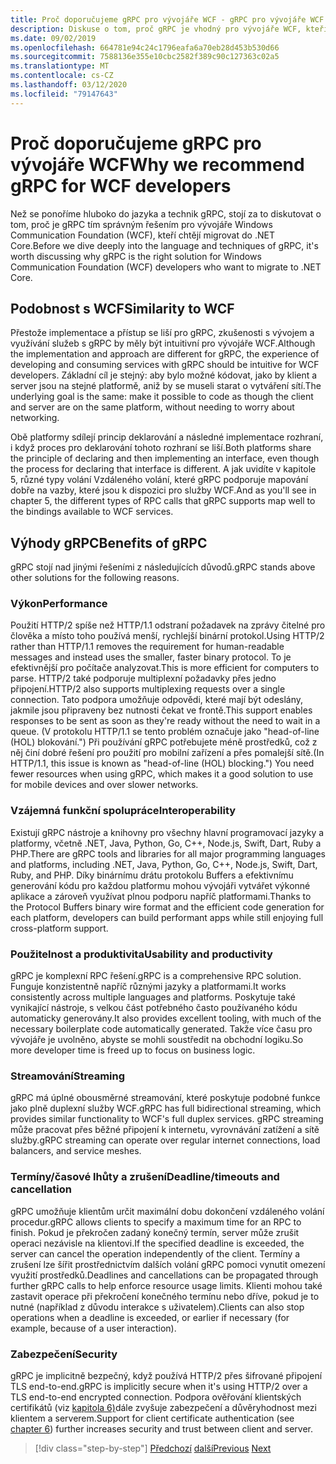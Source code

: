 ```yaml
---
title: Proč doporučujeme gRPC pro vývojáře WCF - gRPC pro vývojáře WCF
description: Diskuse o tom, proč gRPC je vhodný pro vývojáře WCF, kteří chtějí migrovat na moderní architektury a platformy.
ms.date: 09/02/2019
ms.openlocfilehash: 664781e94c24c1796eafa6a70eb28d453b530d66
ms.sourcegitcommit: 7588136e355e10cbc2582f389c90c127363c02a5
ms.translationtype: MT
ms.contentlocale: cs-CZ
ms.lasthandoff: 03/12/2020
ms.locfileid: "79147643"
---
```

# <a name="why-we-recommend-grpc-for-wcf-developers"></a><span data-ttu-id="62da9-103">Proč doporučujeme gRPC pro vývojáře WCF</span><span class="sxs-lookup"><span data-stu-id="62da9-103">Why we recommend gRPC for WCF developers</span></span>

<span data-ttu-id="62da9-104">Než se ponoříme hluboko do jazyka a technik gRPC, stojí za to diskutovat o tom, proč je gRPC tím správným řešením pro vývojáře Windows Communication Foundation (WCF), kteří chtějí migrovat do .NET Core.</span><span class="sxs-lookup"><span data-stu-id="62da9-104">Before we dive deeply into the language and techniques of gRPC, it's worth discussing why gRPC is the right solution for Windows Communication Foundation (WCF) developers who want to migrate to .NET Core.</span></span>

## <a name="similarity-to-wcf"></a><span data-ttu-id="62da9-105">Podobnost s WCF</span><span class="sxs-lookup"><span data-stu-id="62da9-105">Similarity to WCF</span></span>

<span data-ttu-id="62da9-106">Přestože implementace a přístup se liší pro gRPC, zkušenosti s vývojem a využívání služeb s gRPC by měly být intuitivní pro vývojáře WCF.</span><span class="sxs-lookup"><span data-stu-id="62da9-106">Although the implementation and approach are different for gRPC, the experience of developing and consuming services with gRPC should be intuitive for WCF developers.</span></span> <span data-ttu-id="62da9-107">Základní cíl je stejný: aby bylo možné kódovat, jako by klient a server jsou na stejné platformě, aniž by se museli starat o vytváření sítí.</span><span class="sxs-lookup"><span data-stu-id="62da9-107">The underlying goal is the same: make it possible to code as though the client and server are on the same platform, without needing to worry about networking.</span></span>

<span data-ttu-id="62da9-108">Obě platformy sdílejí princip deklarování a následné implementace rozhraní, i když proces pro deklarování tohoto rozhraní se liší.</span><span class="sxs-lookup"><span data-stu-id="62da9-108">Both platforms share the principle of declaring and then implementing an interface, even though the process for declaring that interface is different.</span></span> <span data-ttu-id="62da9-109">A jak uvidíte v kapitole 5, různé typy volání Vzdáleného volání, které gRPC podporuje mapování dobře na vazby, které jsou k dispozici pro služby WCF.</span><span class="sxs-lookup"><span data-stu-id="62da9-109">And as you'll see in chapter 5, the different types of RPC calls that gRPC supports map well to the bindings available to WCF services.</span></span>

## <a name="benefits-of-grpc"></a><span data-ttu-id="62da9-110">Výhody gRPC</span><span class="sxs-lookup"><span data-stu-id="62da9-110">Benefits of gRPC</span></span>

<span data-ttu-id="62da9-111">gRPC stojí nad jinými řešeními z následujících důvodů.</span><span class="sxs-lookup"><span data-stu-id="62da9-111">gRPC stands above other solutions for the following reasons.</span></span>

### <a name="performance"></a><span data-ttu-id="62da9-112">Výkon</span><span class="sxs-lookup"><span data-stu-id="62da9-112">Performance</span></span>

<span data-ttu-id="62da9-113">Použití HTTP/2 spíše než HTTP/1.1 odstraní požadavek na zprávy čitelné pro člověka a místo toho používá menší, rychlejší binární protokol.</span><span class="sxs-lookup"><span data-stu-id="62da9-113">Using HTTP/2 rather than HTTP/1.1 removes the requirement for human-readable messages and instead uses the smaller, faster binary protocol.</span></span> <span data-ttu-id="62da9-114">To je efektivnější pro počítače analyzovat.</span><span class="sxs-lookup"><span data-stu-id="62da9-114">This is more efficient for computers to parse.</span></span> <span data-ttu-id="62da9-115">HTTP/2 také podporuje multiplexní požadavky přes jedno připojení.</span><span class="sxs-lookup"><span data-stu-id="62da9-115">HTTP/2 also supports multiplexing requests over a single connection.</span></span> <span data-ttu-id="62da9-116">Tato podpora umožňuje odpovědi, které mají být odeslány, jakmile jsou připraveny bez nutnosti čekat ve frontě.</span><span class="sxs-lookup"><span data-stu-id="62da9-116">This support enables responses to be sent as soon as they're ready without the need to wait in a queue.</span></span> <span data-ttu-id="62da9-117">(V protokolu HTTP/1.1 se tento problém označuje jako "head-of-line (HOL) blokování.") Při používání gRPC potřebujete méně prostředků, což z něj činí dobré řešení pro použití pro mobilní zařízení a přes pomalejší sítě.</span><span class="sxs-lookup"><span data-stu-id="62da9-117">(In HTTP/1.1, this issue is known as "head-of-line (HOL) blocking.") You need fewer resources when using gRPC, which makes it a good solution to use for mobile devices and over slower networks.</span></span>

### <a name="interoperability"></a><span data-ttu-id="62da9-118">Vzájemná funkční spolupráce</span><span class="sxs-lookup"><span data-stu-id="62da9-118">Interoperability</span></span>

<span data-ttu-id="62da9-119">Existují gRPC nástroje a knihovny pro všechny hlavní programovací jazyky a platformy, včetně .NET, Java, Python, Go, C++, Node.js, Swift, Dart, Ruby a PHP.</span><span class="sxs-lookup"><span data-stu-id="62da9-119">There are gRPC tools and libraries for all major programming languages and platforms, including .NET, Java, Python, Go, C++, Node.js, Swift, Dart, Ruby, and PHP.</span></span> <span data-ttu-id="62da9-120">Díky binárnímu drátu protokolu Buffers a efektivnímu generování kódu pro každou platformu mohou vývojáři vytvářet výkonné aplikace a zároveň využívat plnou podporu napříč platformami.</span><span class="sxs-lookup"><span data-stu-id="62da9-120">Thanks to the Protocol Buffers binary wire format and the efficient code generation for each platform, developers can build performant apps while still enjoying full cross-platform support.</span></span>

### <a name="usability-and-productivity"></a><span data-ttu-id="62da9-121">Použitelnost a produktivita</span><span class="sxs-lookup"><span data-stu-id="62da9-121">Usability and productivity</span></span>

<span data-ttu-id="62da9-122">gRPC je komplexní RPC řešení.</span><span class="sxs-lookup"><span data-stu-id="62da9-122">gRPC is a comprehensive RPC solution.</span></span> <span data-ttu-id="62da9-123">Funguje konzistentně napříč různými jazyky a platformami.</span><span class="sxs-lookup"><span data-stu-id="62da9-123">It works consistently across multiple languages and platforms.</span></span> <span data-ttu-id="62da9-124">Poskytuje také vynikající nástroje, s velkou část potřebného často používaného kódu automaticky generovány.</span><span class="sxs-lookup"><span data-stu-id="62da9-124">It also provides excellent tooling, with much of the necessary boilerplate code automatically generated.</span></span> <span data-ttu-id="62da9-125">Takže více času pro vývojáře je uvolněno, abyste se mohli soustředit na obchodní logiku.</span><span class="sxs-lookup"><span data-stu-id="62da9-125">So more developer time is freed up to focus on business logic.</span></span>

### <a name="streaming"></a><span data-ttu-id="62da9-126">Streamování</span><span class="sxs-lookup"><span data-stu-id="62da9-126">Streaming</span></span>

<span data-ttu-id="62da9-127">gRPC má úplné obousměrné streamování, které poskytuje podobné funkce jako plně duplexní služby WCF.</span><span class="sxs-lookup"><span data-stu-id="62da9-127">gRPC has full bidirectional streaming, which provides similar functionality to WCF's full duplex services.</span></span> <span data-ttu-id="62da9-128">gRPC streaming může pracovat přes běžné připojení k internetu, vyrovnávání zatížení a sítě služby.</span><span class="sxs-lookup"><span data-stu-id="62da9-128">gRPC streaming can operate over regular internet connections, load balancers, and service meshes.</span></span>

### <a name="deadlinetimeouts-and-cancellation"></a><span data-ttu-id="62da9-129">Termíny/časové lhůty a zrušení</span><span class="sxs-lookup"><span data-stu-id="62da9-129">Deadline/timeouts and cancellation</span></span>

<span data-ttu-id="62da9-130">gRPC umožňuje klientům určit maximální dobu dokončení vzdáleného volání procedur.</span><span class="sxs-lookup"><span data-stu-id="62da9-130">gRPC allows clients to specify a maximum time for an RPC to finish.</span></span> <span data-ttu-id="62da9-131">Pokud je překročen zadaný konečný termín, server může zrušit operaci nezávisle na klientovi.</span><span class="sxs-lookup"><span data-stu-id="62da9-131">If the specified deadline is exceeded, the server can cancel the operation independently of the client.</span></span> <span data-ttu-id="62da9-132">Termíny a zrušení lze šířit prostřednictvím dalších volání gRPC pomoci vynutit omezení využití prostředků.</span><span class="sxs-lookup"><span data-stu-id="62da9-132">Deadlines and cancellations can be propagated through further gRPC calls to help enforce resource usage limits.</span></span> <span data-ttu-id="62da9-133">Klienti mohou také zastavit operace při překročení konečného termínu nebo dříve, pokud je to nutné (například z důvodu interakce s uživatelem).</span><span class="sxs-lookup"><span data-stu-id="62da9-133">Clients can also stop operations when a deadline is exceeded, or earlier if necessary (for example, because of a user interaction).</span></span>

### <a name="security"></a><span data-ttu-id="62da9-134">Zabezpečení</span><span class="sxs-lookup"><span data-stu-id="62da9-134">Security</span></span>

<span data-ttu-id="62da9-135">gRPC je implicitně bezpečný, když používá HTTP/2 přes šifrované připojení TLS end-to-end.</span><span class="sxs-lookup"><span data-stu-id="62da9-135">gRPC is implicitly secure when it's using HTTP/2 over a TLS end-to-end encrypted connection.</span></span> <span data-ttu-id="62da9-136">Podpora ověřování klientských certifikátů (viz [kapitola 6)](security.md)dále zvyšuje zabezpečení a důvěryhodnost mezi klientem a serverem.</span><span class="sxs-lookup"><span data-stu-id="62da9-136">Support for client certificate authentication (see [chapter 6](security.md)) further increases security and trust between client and server.</span></span>

>[!div class="step-by-step"]
><span data-ttu-id="62da9-137">[Předchozí](network-protocols.md)
>[další](protocol-buffers.md)</span><span class="sxs-lookup"><span data-stu-id="62da9-137">[Previous](network-protocols.md)
[Next](protocol-buffers.md)</span></span>
